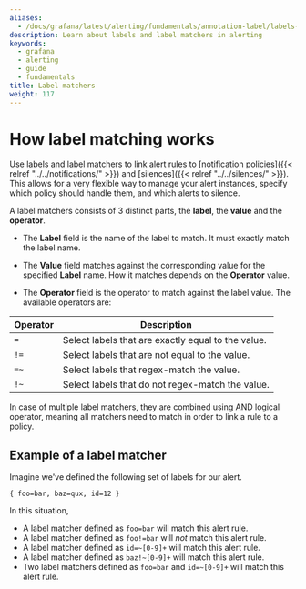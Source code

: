 ```yaml
---
aliases:
  - /docs/grafana/latest/alerting/fundamentals/annotation-label/labels-and-label-matchers/
description: Learn about labels and label matchers in alerting
keywords:
  - grafana
  - alerting
  - guide
  - fundamentals
title: Label matchers
weight: 117
---
```


# How label matching works

Use labels and label matchers to link alert rules to [notification policies]({{< relref "../../notifications/" >}}) and [silences]({{< relref "../../silences/" >}}). This allows for a very flexible way to manage your alert instances, specify which policy should handle them, and which alerts to silence.

A label matchers consists of 3 distinct parts, the **label**, the **value** and the **operator**.

- The **Label** field is the name of the label to match. It must exactly match the label name.

- The **Value** field matches against the corresponding value for the specified **Label** name. How it matches depends on the **Operator** value.

- The **Operator** field is the operator to match against the label value. The available operators are:

| Operator | Description                                        |
| -------- | -------------------------------------------------- |
| `=`      | Select labels that are exactly equal to the value. |
| `!=`     | Select labels that are not equal to the value.     |
| `=~`     | Select labels that regex-match the value.          |
| `!~`     | Select labels that do not regex-match the value.   |

In case of multiple label matchers, they are combined using AND logical operator, meaning all matchers need to match in order to link a rule to a policy.

## Example of a label matcher

Imagine we've defined the following set of labels for our alert.

`{ foo=bar, baz=qux, id=12 }`

In this situation,

- A label matcher defined as `foo=bar` will match this alert rule.
- A label matcher defined as `foo!=bar` will _not_ match this alert rule.
- A label matcher defined as `id=~[0-9]+` will match this alert rule.
- A label matcher defined as `baz!~[0-9]+` will match this alert rule.
- Two label matchers defined as `foo=bar` and `id=~[0-9]+` will match this alert rule.

